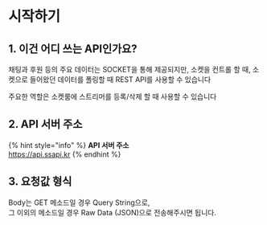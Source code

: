 # 시작하기

## 1. 이건 어디 쓰는 API인가요?

채팅과 후원 등의 주요 데이터는 SOCKET을 통해 제공되지만, 소켓을 컨트롤 할 때, 소켓으로 들어왔던 데이터를 폴링할 때 REST API를 사용할 수 있습니다



주요한 역할은 소켓룸에 스트리머를 등록/삭제 할 때 사용할 수 있습니다



## **2. API 서버 주소**

{% hint style="info" %}
**API 서버 주소**\
https://api.ssapi.kr
{% endhint %}



## 3. 요청값 형식

Body는 GET 메소드일 경우 Query String으로,\
그 이외의 메소드일 경우 Raw Data (JSON)으로 전송해주시면 됩니다.

